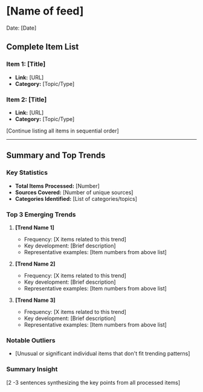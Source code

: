 # [Name of feed]
Date: [Date]

## Complete Item List

### Item 1: [Title]
- **Link:** [URL]
- **Category:** [Topic/Type]

### Item 2: [Title]
- **Link:** [URL]
- **Category:** [Topic/Type]

[Continue listing all items in sequential order]

---

## Summary and Top Trends

### Key Statistics
- **Total Items Processed:** [Number]
- **Sources Covered:** [Number of unique sources]
- **Categories Identified:** [List of categories/topics]

### Top 3 Emerging Trends

1. **[Trend Name 1]**
   - Frequency: [X items related to this trend]
   - Key development: [Brief description]
   - Representative examples: [Item numbers from above list]

2. **[Trend Name 2]**
   - Frequency: [X items related to this trend]
   - Key development: [Brief description]
   - Representative examples: [Item numbers from above list]

3. **[Trend Name 3]**
   - Frequency: [X items related to this trend]
   - Key development: [Brief description]
   - Representative examples: [Item numbers from above list]

### Notable Outliers
- [Unusual or significant individual items that don't fit trending patterns]

### Summary Insight
[2 -3 sentences synthesizing the key points from all processed items]